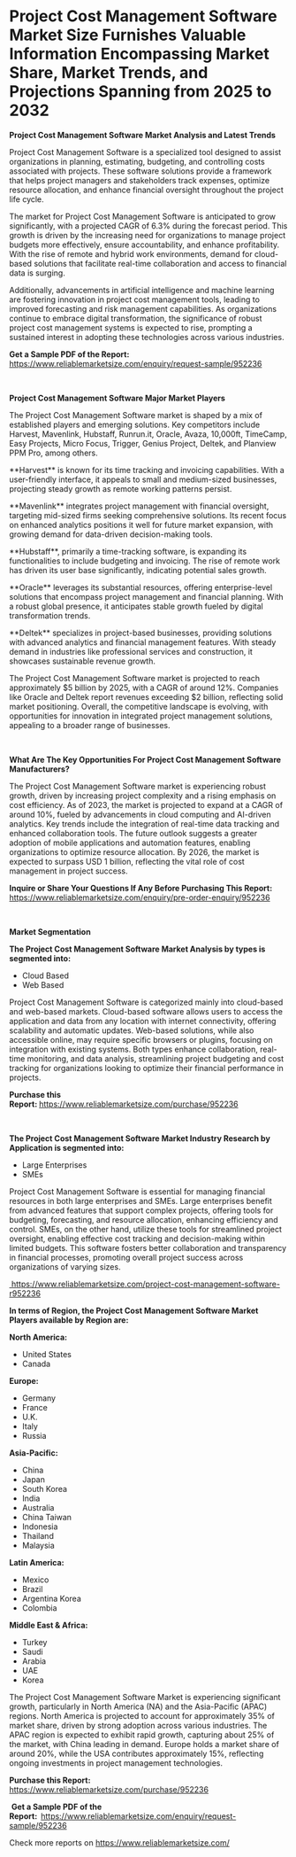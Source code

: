 <p><h1>Project Cost Management Software Market Size Furnishes Valuable Information Encompassing Market Share, Market Trends, and Projections Spanning from 2025 to 2032</h1></p><p><strong>Project Cost Management Software Market Analysis and Latest Trends</strong></p>
<p><p>Project Cost Management Software is a specialized tool designed to assist organizations in planning, estimating, budgeting, and controlling costs associated with projects. These software solutions provide a framework that helps project managers and stakeholders track expenses, optimize resource allocation, and enhance financial oversight throughout the project life cycle. </p><p>The market for Project Cost Management Software is anticipated to grow significantly, with a projected CAGR of 6.3% during the forecast period. This growth is driven by the increasing need for organizations to manage project budgets more effectively, ensure accountability, and enhance profitability. With the rise of remote and hybrid work environments, demand for cloud-based solutions that facilitate real-time collaboration and access to financial data is surging. </p><p>Additionally, advancements in artificial intelligence and machine learning are fostering innovation in project cost management tools, leading to improved forecasting and risk management capabilities. As organizations continue to embrace digital transformation, the significance of robust project cost management systems is expected to rise, prompting a sustained interest in adopting these technologies across various industries.</p></p>
<p><strong>Get a Sample PDF of the Report:&nbsp;</strong> <a href="https://www.reliablemarketsize.com/enquiry/request-sample/952236?utm_campaign=3075&utm_medium=2&utm_source=Github&utm_content=ia&utm_term=06032025&utm_id=project-cost-management-software">https://www.reliablemarketsize.com/enquiry/request-sample/952236</a></p>
<p>&nbsp;</p>
<p><strong>Project Cost Management Software Major Market Players</strong></p>
<p><p>The Project Cost Management Software market is shaped by a mix of established players and emerging solutions. Key competitors include Harvest, Mavenlink, Hubstaff, Runrun.it, Oracle, Avaza, 10,000ft, TimeCamp, Easy Projects, Micro Focus, Trigger, Genius Project, Deltek, and Planview PPM Pro, among others.</p><p>**Harvest** is known for its time tracking and invoicing capabilities. With a user-friendly interface, it appeals to small and medium-sized businesses, projecting steady growth as remote working patterns persist. </p><p>**Mavenlink** integrates project management with financial oversight, targeting mid-sized firms seeking comprehensive solutions. Its recent focus on enhanced analytics positions it well for future market expansion, with growing demand for data-driven decision-making tools. </p><p>**Hubstaff**, primarily a time-tracking software, is expanding its functionalities to include budgeting and invoicing. The rise of remote work has driven its user base significantly, indicating potential sales growth.</p><p>**Oracle** leverages its substantial resources, offering enterprise-level solutions that encompass project management and financial planning. With a robust global presence, it anticipates stable growth fueled by digital transformation trends.</p><p>**Deltek** specializes in project-based businesses, providing solutions with advanced analytics and financial management features. With steady demand in industries like professional services and construction, it showcases sustainable revenue growth.</p><p>The Project Cost Management Software market is projected to reach approximately $5 billion by 2025, with a CAGR of around 12%. Companies like Oracle and Deltek report revenues exceeding $2 billion, reflecting solid market positioning. Overall, the competitive landscape is evolving, with opportunities for innovation in integrated project management solutions, appealing to a broader range of businesses.</p></p>
<p>&nbsp;</p>
<p><strong>What Are The Key Opportunities For Project Cost Management Software Manufacturers?</strong></p>
<p><p>The Project Cost Management Software market is experiencing robust growth, driven by increasing project complexity and a rising emphasis on cost efficiency. As of 2023, the market is projected to expand at a CAGR of around 10%, fueled by advancements in cloud computing and AI-driven analytics. Key trends include the integration of real-time data tracking and enhanced collaboration tools. The future outlook suggests a greater adoption of mobile applications and automation features, enabling organizations to optimize resource allocation. By 2026, the market is expected to surpass USD 1 billion, reflecting the vital role of cost management in project success.</p></p>
<p><strong>Inquire or Share Your Questions If Any Before Purchasing This Report:</strong> <a href="https://www.reliablemarketsize.com/enquiry/pre-order-enquiry/952236?utm_campaign=3075&utm_medium=2&utm_source=Github&utm_content=ia&utm_term=06032025&utm_id=project-cost-management-software">https://www.reliablemarketsize.com/enquiry/pre-order-enquiry/952236</a></p>
<p>&nbsp;</p>
<p><strong>Market Segmentation</strong></p>
<p><strong>The Project Cost Management Software Market Analysis by types is segmented into:</strong></p>
<p><ul><li>Cloud Based</li><li>Web Based</li></ul></p>
<p><p>Project Cost Management Software is categorized mainly into cloud-based and web-based markets. Cloud-based software allows users to access the application and data from any location with internet connectivity, offering scalability and automatic updates. Web-based solutions, while also accessible online, may require specific browsers or plugins, focusing on integration with existing systems. Both types enhance collaboration, real-time monitoring, and data analysis, streamlining project budgeting and cost tracking for organizations looking to optimize their financial performance in projects.</p></p>
<p><strong>Purchase this Report:&nbsp;</strong><a href="https://www.reliablemarketsize.com/purchase/952236?utm_campaign=3075&utm_medium=2&utm_source=Github&utm_content=ia&utm_term=06032025&utm_id=project-cost-management-software">https://www.reliablemarketsize.com/purchase/952236</a></p>
<p>&nbsp;</p>
<p><strong>The Project Cost Management Software Market Industry Research by Application is segmented into:</strong></p>
<p><ul><li>Large Enterprises</li><li>SMEs</li></ul></p>
<p><p>Project Cost Management Software is essential for managing financial resources in both large enterprises and SMEs. Large enterprises benefit from advanced features that support complex projects, offering tools for budgeting, forecasting, and resource allocation, enhancing efficiency and control. SMEs, on the other hand, utilize these tools for streamlined project oversight, enabling effective cost tracking and decision-making within limited budgets. This software fosters better collaboration and transparency in financial processes, promoting overall project success across organizations of varying sizes.</p></p>
<p><a href="https://www.reliablemarketsize.com/project-cost-management-software-r952236?utm_campaign=3075&utm_medium=2&utm_source=Github&utm_content=ia&utm_term=06032025&utm_id=project-cost-management-software">&nbsp;https://www.reliablemarketsize.com/project-cost-management-software-r952236</a></p>
<p><strong>In terms of Region, the Project Cost Management Software Market Players available by Region are:</strong></p>
<p>
    <p> <strong> North America: </strong>
        <ul>
            <li>United States</li>
            <li>Canada</li>
        </ul>
        </p> 
    <p> <strong> Europe: </strong>
        <ul>
            <li>Germany</li>
            <li>France</li>
            <li>U.K.</li>
            <li>Italy</li>
            <li>Russia</li>
        </ul>
        </p> 
    <p> <strong> Asia-Pacific: </strong>
        <ul>
            <li>China</li>
            <li>Japan</li>
            <li>South Korea</li>
            <li>India</li>
            <li>Australia</li>
            <li>China Taiwan</li>
            <li>Indonesia</li>
            <li>Thailand</li>
            <li>Malaysia</li>
        </ul>
        </p> 
    <p> <strong> Latin America: </strong>
        <ul>
            <li>Mexico</li>
            <li>Brazil</li>
            <li>Argentina Korea</li>
            <li>Colombia</li>
        </ul>
        </p> 
    <p> <strong> Middle East & Africa: </strong>
        <ul>
            <li>Turkey</li>
            <li>Saudi</li>
            <li>Arabia</li>
            <li>UAE</li>
            <li>Korea</li>
        </ul>
    </p>
    </p>
<p><p>The Project Cost Management Software Market is experiencing significant growth, particularly in North America (NA) and the Asia-Pacific (APAC) regions. North America is projected to account for approximately 35% of market share, driven by strong adoption across various industries. The APAC region is expected to exhibit rapid growth, capturing about 25% of the market, with China leading in demand. Europe holds a market share of around 20%, while the USA contributes approximately 15%, reflecting ongoing investments in project management technologies.</p></p>
<p><strong>Purchase this Report: </strong><a href="https://www.reliablemarketsize.com/purchase/952236?utm_campaign=3075&utm_medium=2&utm_source=Github&utm_content=ia&utm_term=06032025&utm_id=project-cost-management-software">https://www.reliablemarketsize.com/purchase/952236</a></p>
<p>&nbsp;<strong>Get a Sample PDF of the Report:&nbsp;&nbsp;</strong><a href="https://www.reliablemarketsize.com/enquiry/request-sample/952236?utm_campaign=3075&utm_medium=2&utm_source=Github&utm_content=ia&utm_term=06032025&utm_id=project-cost-management-software">https://www.reliablemarketsize.com/enquiry/request-sample/952236</a></p>
<p><strong></strong></p>
<p>Check more reports on <a href="https://www.reliablemarketsize.com/?utm_campaign=3075&utm_medium=2&utm_source=Github&utm_content=ia&utm_term=06032025&utm_id=project-cost-management-software">https://www.reliablemarketsize.com/</a></p>